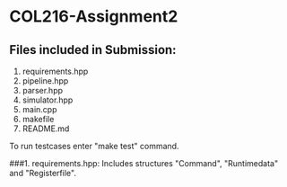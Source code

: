# COL216-Assignment2

## Files included in Submission:

1. requirements.hpp
2. pipeline.hpp
3. parser.hpp
4. simulator.hpp
5. main.cpp
6. makefile
7. README.md

To run testcases enter "make test" command.

###1. requirements.hpp: Includes structures "Command", "Runtimedata" and "Registerfile".
###
